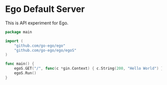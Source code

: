# Ego Default Server

This is API experiment for Ego.

```go
package main

import (
	"github.com/go-ego/ego"
	"github.com/go-ego/ego/egoS"
)

func main() {
	egoS.GET("/", func(c *gin.Context) { c.String(200, "Hello World") })
	egoS.Run()
}
```
